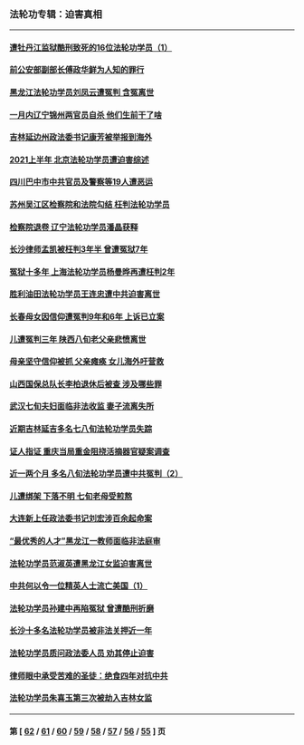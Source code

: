 ### 法轮功专辑：迫害真相
---
#### [遭牡丹江监狱酷刑致死的16位法轮功学员（1）](../../pages/nf4379/n13278476.md) 
#### [前公安部副部长傅政华鲜为人知的罪行](../../pages/nf4379/n13280381.md) 
#### [黑龙江法轮功学员刘凤云遭冤判 含冤离世](../../pages/nf4379/n13278109.md) 
#### [一月内辽宁锦州两官员自杀 他们生前干了啥](../../pages/nf4379/n13278649.md) 
#### [吉林延边州政法委书记康芳被举报到海外](../../pages/nf4379/n13274896.md) 
#### [2021上半年 北京法轮功学员遭迫害综述](../../pages/nf4379/n13274200.md) 
#### [四川巴中市中共官员及警察等19人遭恶运](../../pages/nf4379/n13272220.md) 
#### [苏州吴江区检察院和法院勾结 枉判法轮功学员](../../pages/nf4379/n13269731.md) 
#### [检察院退卷 辽宁法轮功学员潘晶获释](../../pages/nf4379/n13269553.md) 
#### [长沙律师孟凯被枉判3年半 曾遭冤狱7年](../../pages/nf4379/n13269049.md) 
#### [冤狱十多年 上海法轮功学员杨曼晔再遭枉判2年](../../pages/nf4379/n13267202.md) 
#### [胜利油田法轮功学员王连忠遭中共迫害离世](../../pages/nf4379/n13267046.md) 
#### [长春母女因信仰遭冤判9年和6年 上诉已立案](../../pages/nf4379/n13264638.md) 
#### [儿遭冤判三年 陕西八旬老父亲悲愤离世](../../pages/nf4379/n13263888.md) 
#### [母亲坚守信仰被抓 父亲瘫痪 女儿海外吁营救](../../pages/nf4379/n13263236.md) 
#### [山西国保总队长李柏退休后被查 涉及哪些罪](../../pages/nf4379/n13262023.md) 
#### [武汉七旬夫妇面临非法收监 妻子流离失所](../../pages/nf4379/n13261750.md) 
#### [近期吉林延吉多名七八旬法轮功学员失踪](../../pages/nf4379/n13258579.md) 
#### [证人指证 重庆当局重金阻挠活摘器官疑案调查](../../pages/nf4379/n13259127.md) 
#### [近一两个月 多名八旬法轮功学员遭中共冤判（2）](../../pages/nf4379/n13257687.md) 
#### [儿遭绑架 下落不明 七旬老母受煎熬](../../pages/nf4379/n13256050.md) 
#### [大连新上任政法委书记刘宏涉百余起命案](../../pages/nf4379/n13255439.md) 
#### [“最优秀的人才”黑龙江一教师面临非法庭审](../../pages/nf4379/n13252717.md) 
#### [法轮功学员范淑英遭黑龙江女监迫害离世](../../pages/nf4379/n13247977.md) 
#### [中共何以令一位精英人士流亡美国（1）](../../pages/nf4379/n13240636.md) 
#### [法轮功学员孙建中再陷冤狱 曾遭酷刑折磨](../../pages/nf4379/n13245440.md) 
#### [长沙十多名法轮功学员被非法关押近一年](../../pages/nf4379/n13245260.md) 
#### [法轮功学员质问政法委人员 劝其停止迫害](../../pages/nf4379/n13245194.md) 
#### [律师眼中承受苦难的圣徒：绝食四年对抗中共](../../pages/nf4379/n13230075.md) 
#### [法轮功学员朱喜玉第三次被劫入吉林女监](../../pages/nf4379/n13242439.md) 

---
#### 第 [ [62](./62.md) / [61](./61.md) / [60](./60.md) / [59](./59.md) / [58](./58.md) / [57](./57.md) / [56](./56.md) / [55](./55.md) ] 页
